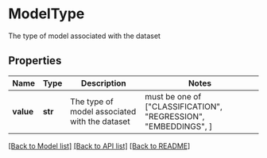 # ModelType

The type of model associated with the dataset

## Properties
Name | Type | Description | Notes
------------ | ------------- | ------------- | -------------
**value** | **str** | The type of model associated with the dataset |  must be one of ["CLASSIFICATION", "REGRESSION", "EMBEDDINGS", ]

[[Back to Model list]](../README.md#documentation-for-models) [[Back to API list]](../README.md#documentation-for-api-endpoints) [[Back to README]](../README.md)


